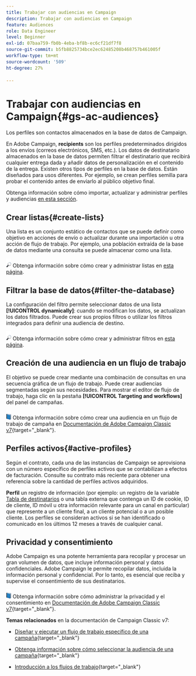 ```yaml
---
title: Trabajar con audiencias en Campaign
description: Trabajar con audiencias en Campaign
feature: Audiences
role: Data Engineer
level: Beginner
exl-id: 07baa759-fb0b-4eba-bf8b-ec6cf21df7f8
source-git-commit: b5fb8825734bce2ec62485208b468757b461005f
workflow-type: tm+mt
source-wordcount: '509'
ht-degree: 27%

---
```


# Trabajar con audiencias en Campaign{#gs-ac-audiences}

Los perfiles son contactos almacenados en la base de datos de Campaign.

En Adobe Campaign, **recipients** son los perfiles predeterminados dirigidos a los envíos (correos electrónicos, SMS, etc.). Los datos de destinatario almacenados en la base de datos permiten filtrar el destinatario que recibirá cualquier entrega dada y añadir datos de personalización en el contenido de la entrega. Existen otros tipos de perfiles en la base de datos. Están diseñados para usos diferentes. Por ejemplo, se crean perfiles semilla para probar el contenido antes de enviarlo al público objetivo final.

Obtenga información sobre cómo importar, actualizar y administrar perfiles y audiencias [en esta sección](../audiences/gs-audiences.md).

## Crear listas{#create-lists}

Una lista es un conjunto estático de contactos que se puede definir como objetivo en acciones de envío o actualizar durante una importación u otra acción de flujo de trabajo. Por ejemplo, una población extraída de la base de datos mediante una consulta se puede almacenar como una lista.

![](../assets/do-not-localize/glass.png) Obtenga información sobre cómo crear y administrar listas en [esta página](../audiences/create-audiences.md).

## Filtrar la base de datos{#filter-the-database}

La configuración del filtro permite seleccionar datos de una lista **[!UICONTROL dynamically]**: cuando se modifican los datos, se actualizan los datos filtrados. Puede crear sus propios filtros o utilizar los filtros integrados para definir una audiencia de destino.

![](../assets/do-not-localize/glass.png) Obtenga información sobre cómo crear y administrar filtros en [esta página](../audiences/create-filters.md).

## Creación de una audiencia en un flujo de trabajo

El objetivo se puede crear mediante una combinación de consultas en una secuencia gráfica de un flujo de trabajo. Puede crear audiencias segmentadas según sus necesidades. Para mostrar el editor de flujo de trabajo, haga clic en la pestaña **[!UICONTROL Targeting and workflows]** del panel de campañas.

![](../assets/do-not-localize/book.png) Obtenga información sobre cómo crear una audiencia en un flujo de trabajo de campaña en [Documentación de Adobe Campaign Classic v7](https://experienceleague.adobe.com/docs/campaign-classic/using/orchestrating-campaigns/orchestrate-campaigns/marketing-campaign-target.html?lang=en#building-the-main-target-in-a-workflow){target=&quot;_blank&quot;}.


## Perfiles activos{#active-profiles}

Según el contrato, cada una de las instancias de Campaign se aprovisiona con un número específico de perfiles activos que se contabilizan a efectos de facturación. Consulte su contrato más reciente para obtener una referencia sobre la cantidad de perfiles activos adquiridos.

**Perfil** un registro de información (por ejemplo: un registro de la variable [Tabla de destinatarios](../dev/datamodel.md) o una tabla externa que contenga un ID de cookie, ID de cliente, ID móvil u otra información relevante para un canal en particular) que represente a un cliente final, a un cliente potencial o a un posible cliente. Los perfiles se consideran activos si se han identificado o comunicado en los últimos 12 meses a través de cualquier canal.

<!--
You can monitor the number of active profiles used on your instances directly from Campaign Control Panel. 

![](../assets/do-not-localize/book.png) For more on this, refer to the [Control Panel documentation](https://docs.adobe.com/content/help/en/control-panel/using/performance-monitoring/active-profiles-monitoring.html).
-->


## Privacidad y consentimiento

Adobe Campaign es una potente herramienta para recopilar y procesar un gran volumen de datos, que incluye información personal y datos confidenciales. Adobe Campaign le permite recopilar datos, incluida la información personal y confidencial. Por lo tanto, es esencial que reciba y supervise el consentimiento de sus destinatarios.

![](../assets/do-not-localize/book.png) Obtenga información sobre cómo administrar la privacidad y el consentimiento en [Documentación de Adobe Campaign Classic v7](https://experienceleague.adobe.com/docs/campaign-classic/using/getting-started/privacy/privacy-and-recommendations.html?lang=es){target=&quot;_blank&quot;}.


**Temas relacionados** en la documentación de Campaign Classic v7:

* [Diseñar y ejecutar un flujo de trabajo específico de una campaña](https://experienceleague.adobe.com/docs/campaign-classic/using/automating-with-workflows/introduction/building-a-workflow.html){target=&quot;_blank&quot;}

* [Obtenga información sobre cómo seleccionar la audiencia de una campaña](https://experienceleague.adobe.com/docs/campaign-classic/using/orchestrating-campaigns/orchestrate-campaigns/marketing-campaign-target.html){target=&quot;_blank&quot;}

* [Introducción a los flujos de trabajo](https://experienceleague.adobe.com/docs/campaign-classic/using/automating-with-workflows/introduction/about-workflows.html){target=&quot;_blank&quot;}

